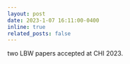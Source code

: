 ```yaml
---
layout: post
date: 2023-1-07 16:11:00-0400
inline: true
related_posts: false
---
```

two LBW papers accepted at CHI 2023.